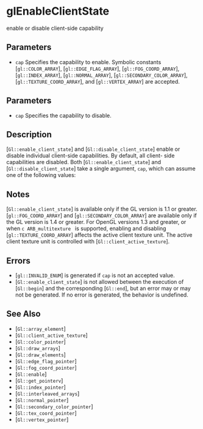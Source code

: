 # glEnableClientState
enable or disable client-side capability

## Parameters
- `cap`
  Specifies the capability to enable. Symbolic constants
  [`gl::COLOR_ARRAY`], [`gl::EDGE_FLAG_ARRAY`], [`gl::FOG_COORD_ARRAY`],
  [`gl::INDEX_ARRAY`], [`gl::NORMAL_ARRAY`],
  [`gl::SECONDARY_COLOR_ARRAY`], [`gl::TEXTURE_COORD_ARRAY`], and
  [`gl::VERTEX_ARRAY`] are accepted.

## Parameters
- `cap`
  Specifies the capability to disable.

## Description
[`Gl::enable_client_state`] and [`Gl::disable_client_state`] enable or
  disable individual client-side capabilities. By default, all client-
  side capabilities are disabled. Both [`Gl::enable_client_state`] and
  [`Gl::disable_client_state`] take a single argument, `cap`, which can
  assume one of the following values:

## Notes
[`Gl::enable_client_state`] is available only if the GL version is 1.1
  or greater.
[`gl::FOG_COORD_ARRAY`] and [`gl::SECONDARY_COLOR_ARRAY`] are
  available only if the GL version is 1.4 or greater.
For OpenGL versions 1.3 and greater, or when ```c ARB_multitexture ```
  is supported, enabling and disabling [`gl::TEXTURE_COORD_ARRAY`]
  affects the active client texture unit. The active client texture unit
  is controlled with [`Gl::client_active_texture`].

## Errors
- [`gl::INVALID_ENUM`] is generated if `cap` is not an accepted value.
- [`Gl::enable_client_state`] is not allowed between the execution of
  [`Gl::begin`] and the corresponding [`Gl::end`], but an error may or
  may not be generated. If no error is generated, the behavior is
  undefined.

## See Also
- [`Gl::array_element`]
- [`Gl::client_active_texture`]
- [`Gl::color_pointer`]
- [`Gl::draw_arrays`]
- [`Gl::draw_elements`]
- [`Gl::edge_flag_pointer`]
- [`Gl::fog_coord_pointer`]
- [`Gl::enable`]
- [`Gl::get_pointerv`]
- [`Gl::index_pointer`]
- [`Gl::interleaved_arrays`]
- [`Gl::normal_pointer`]
- [`Gl::secondary_color_pointer`]
- [`Gl::tex_coord_pointer`]
- [`Gl::vertex_pointer`]
